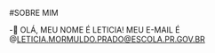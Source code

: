 #SOBRE MIM

-:princess: OLÁ, MEU NOME É LETICIA! 
MEU E-MAIL É @LETICIA.MORMULDO.PRADO@ESCOLA.PR.GOV.BR
